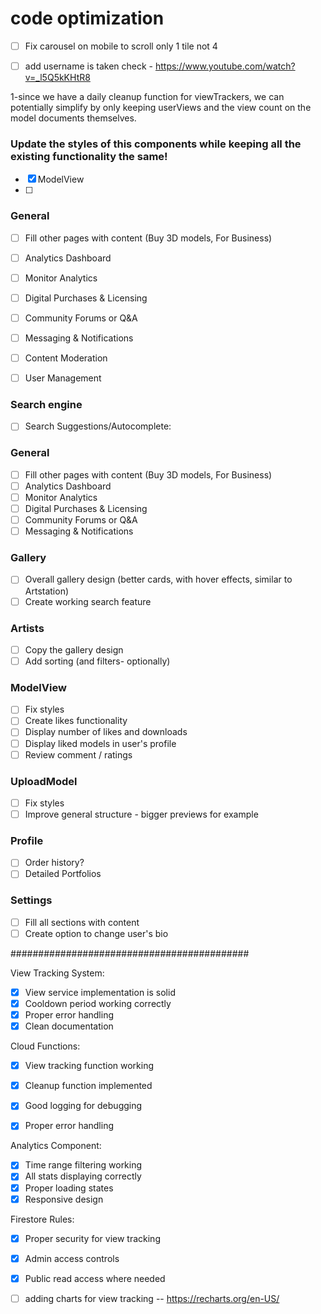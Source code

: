 # code optimization


- [ ] Fix carousel on mobile to scroll only 1 tile not 4
- [ ] add username is taken check - https://www.youtube.com/watch?v=_l5Q5kKHtR8









1-since we have a daily cleanup function for viewTrackers, 
we can potentially simplify by only keeping userViews and 
the view count on the model documents themselves.


### Update the styles of this components while keeping all the existing functionality the same!
- [x] ModelView
- [ ] 

### General
- [ ] Fill other pages with content (Buy 3D models, For Business)
- [ ] Analytics Dashboard
- [ ] Monitor Analytics
- [ ] Digital Purchases & Licensing
- [ ] Community Forums or Q&A
- [ ] Messaging & Notifications

- [ ] Content Moderation
- [ ] User Management

### Search engine
- [ ] Search Suggestions/Autocomplete:

### General
- [ ] Fill other pages with content (Buy 3D models, For Business)
- [ ] Analytics Dashboard
- [ ] Monitor Analytics
- [ ] Digital Purchases & Licensing
- [ ] Community Forums or Q&A
- [ ] Messaging & Notifications

### Gallery
- [ ] Overall gallery design (better cards, with hover effects, similar to Artstation)
- [ ] Create working search feature

### Artists
- [ ] Copy the gallery design
- [ ] Add sorting (and filters- optionally)

### ModelView
- [ ] Fix styles
- [ ] Create likes functionality
- [ ] Display number of likes and downloads
- [ ] Display liked models in user's profile
- [ ] Review comment / ratings

### UploadModel
- [ ] Fix styles
- [ ] Improve general structure - bigger previews for example

### Profile
- [ ] Order history?
- [ ] Detailed Portfolios

### Settings
- [ ] Fill all sections with content
- [ ] Create option to change user's bio

###########################################

View Tracking System:
- [x] View service implementation is solid
- [x] Cooldown period working correctly
- [x] Proper error handling
- [x] Clean documentation

Cloud Functions:
- [x] View tracking function working
- [x] Cleanup function implemented
- [x] Good logging for debugging
- [x] Proper error handling


Analytics Component:
- [x] Time range filtering working
- [x] All stats displaying correctly
- [x] Proper loading states
- [x] Responsive design

Firestore Rules:
- [x] Proper security for view tracking
- [x] Admin access controls
- [x] Public read access where needed

- [ ] adding charts for view tracking -- https://recharts.org/en-US/